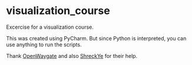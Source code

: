 # visualization_course
Excercise for a visualization course.

This was created using PyCharm. But since Python is interpreted, you can use anything to run the scripts.

Thank [OpenWaygate](https://github.com/OpenWaygate) and also [ShreckYe](https://github.com/ShreckYe) for their help.
